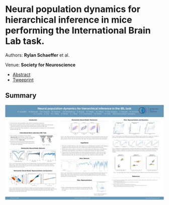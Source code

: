 # Neural population dynamics for hierarchical inference in mice performing the International Brain Lab task.

Authors: **Rylan Schaeffer** et al.

Venue: **Society for Neuroscience**

- [Abstract](abstract.pdf)
- [Tweeprint](https://twitter.com/RylanSchaeffer/status/1457742075139551234)

## Summary

![](img_0.jpeg)
